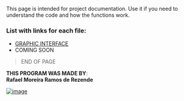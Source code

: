 This page is intended for project documentation. Use it if you need to understand the code and how the functions work.<br>
### List with links for each file:<br>
- [GRAPHIC INTERFACE](https://upraggy.github.io/FOOD_DEV/Documentation/GRAPHIC-INTERFACE)
- COMING SOON[](https://upraggy.github.io/FOOD_DEV/Documentation/GRAPHIC-INTERFACE)

> END OF PAGE
   


**THIS PROGRAM WAS MADE BY**:<br>
**Rafael Moreira Ramos de Rezende** 

 [![image](https://user-images.githubusercontent.com/100146657/159492505-d6134d9b-7d19-43ee-9e30-72be719d69f4.png)](https://www.linkedin.com/in/rafael-moreira-ramos-de-rezende-16420b21b/)
